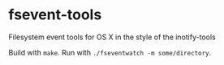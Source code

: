 # fsevent-tools

Filesystem event tools for OS X in the style of the inotify-tools

Build with `make`.  Run with `./fseventwatch -m some/directory`.

